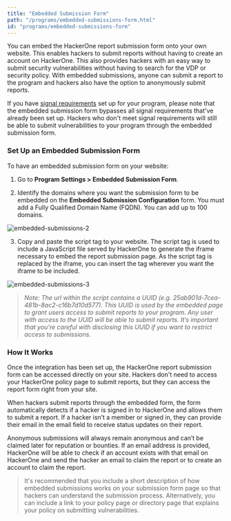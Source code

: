 ```yaml
---
title: "Embedded Submission Form"
path: "/programs/embedded-submissions-form.html"
id: "programs/embedded-submissions-form"
---
```


You can embed the HackerOne report submission form onto your own website. This enables hackers to submit reports without having to create an account on HackerOne. This also provides hackers with an easy way to submit security vulnerabilities without having to search for the VDP or security policy. With embedded submissions, anyone can submit a report to the program and hackers also have the option to anonymously submit reports.

If you have [signal requirements](signal-requirements.html) set up for your program, please note that the embedded submission form bypasses all signal requirements that've already been set up. Hackers who don't meet signal requirements will still be able to submit vulnerabilities to your program through the embedded submission form.

### Set Up an Embedded Submission Form  
To have an embedded submission form on your website:
1. Go to <b>Program Settings > Embedded Submission Form</b>.

2. Identify the domains where you want the submission form to be embedded on the <b>Embedded Submission Configuration</b> form. You must add a Fully Qualified Domain Name (FQDN). You can add up to 100 domains.

![embedded-submissions-2](./images/embedded-submissions-2.png)

3. Copy and paste the script tag to your website. The script tag is used to include a JavaScript file served by HackerOne to generate the iframe necessary to embed the report submission page.  As the script tag is replaced by the iframe, you can insert the tag wherever you want the iframe to be included.

![embedded-submissions-3](./images/embedded-submissions-3.png)

><i>Note: The url within the script contains a UUID (e.g. 25ab901d-7cea-481b-8ac2-c16b7d10d577). This UUID is used by the embedded page to grant users access to submit reports to your program. Any user with access to the UUID will be able to submit reports. It’s important that you're careful with disclosing this UUID if you want to restrict access to submissions.</i>

### How It Works
Once the integration has been set up, the HackerOne report submission form can be accessed directly on your site. Hackers don't need to access your HackerOne policy page to submit reports, but they can access the report form right from your site.

When hackers submit reports through the embedded form, the form automatically detects if a hacker is signed in to HackerOne and allows them to submit a report. If a hacker isn’t a member or signed in, they can provide their email in the email field to receive status updates on their report.  

Anonymous submissions will always remain anonymous and can’t be claimed later for reputation or bounties. If an email address is provided, HackerOne will be able to check if an account exists with that email on HackerOne and send the hacker an email to claim the report or to create an account to claim the report.

> It's recommended that you include a short description of how embedded submissions works on your submission form page so that hackers can understand the submission process. Alternatively, you can include a link to your policy page or directory page that explains your policy on submitting vulnerabilities.  
